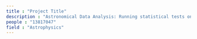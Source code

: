 ```yaml
---
title : "Project Title"
description : "Astronomical Data Analysis: Running statistical tests on abundance data for stars in solar neighbourhood at Kansas State University in summer '16."
people : "13817047"
field : "Astrophysics"
---
```

